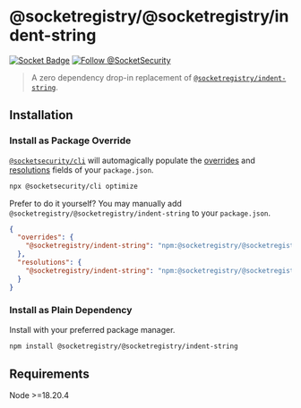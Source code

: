 # @socketregistry/@socketregistry/indent-string

[![Socket Badge](https://socket.dev/api/badge/npm/package/@socketregistry/@socketregistry/indent-string)](https://socket.dev/npm/package/@socketregistry/@socketregistry/indent-string)
[![Follow @SocketSecurity](https://img.shields.io/twitter/follow/SocketSecurity?style=social)](https://twitter.com/SocketSecurity)

> A zero dependency drop-in replacement of
> [`@socketregistry/indent-string`](https://www.npmjs.com/package/@socketregistry/indent-string).

## Installation

### Install as Package Override

[`@socketsecurity/cli`](https://www.npmjs.com/package/@socketsecurity/cli) will
automagically populate the
[overrides](https://docs.npmjs.com/cli/v9/configuring-npm/package-json#overrides)
and [resolutions](https://yarnpkg.com/configuration/manifest#resolutions) fields
of your `package.json`.

```sh
npx @socketsecurity/cli optimize
```

Prefer to do it yourself? You may manually add
`@socketregistry/@socketregistry/indent-string` to your `package.json`.

```json
{
  "overrides": {
    "@socketregistry/indent-string": "npm:@socketregistry/@socketregistry/indent-string@^1"
  },
  "resolutions": {
    "@socketregistry/indent-string": "npm:@socketregistry/@socketregistry/indent-string@^1"
  }
}
```

### Install as Plain Dependency

Install with your preferred package manager.

```sh
npm install @socketregistry/@socketregistry/indent-string
```

## Requirements

Node &gt;=18.20.4
